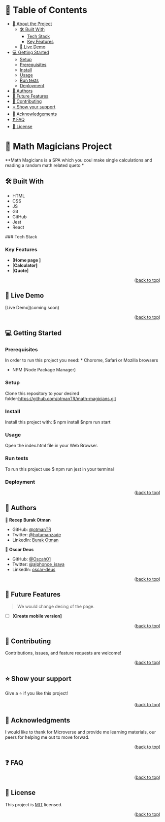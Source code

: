 <a name="readme-top"></a>


# 📗 Table of Contents

- [📖 About the Project](#about-project)
  - [🛠 Built With](#built-with)
    - [Tech Stack](#tech-stack)
    - [Key Features](#key-features)
  - [🚀 Live Demo](#live-demo)
- [💻 Getting Started](#getting-started)
  - [Setup](#setup)
  - [Prerequisites](#prerequisites)
  - [Install](#install)
  - [Usage](#usage)
  - [Run tests](#run-tests)
  - [Deployment](#triangular_flag_on_post-deployment)
- [👥 Authors](#authors)
- [🔭 Future Features](#future-features)
- [🤝 Contributing](#contributing)
- [⭐️ Show your support](#support)
- [🙏 Acknowledgements](#acknowledgements)
- [❓ FAQ](#faq)
- [📝 License](#license)



# 📖 Math Magicians Project <a name="about-project"></a>


**Math Magicians is a SPA which you coul make single calculations and reading a random math related queto *

## 🛠 Built With<a name="built-with"></a>
 <ul>
    <li>HTML</li>
    <li>CSS</li>
    <li>JS</li>
    <li>Git</li>
    <li>GitHub</li>
    <li>Jest</li>
    <li>React</li>
  </ul>
### Tech Stack <a name="tech-stack"></a>






### Key Features <a name="key-features"></a>
- **[Home page ]**
- **[Calculator]**
- **[Quote]**


<p align="right">(<a href="#readme-top">back to top</a>)</p>


## 🚀 Live Demo <a name="live-demo"></a>


[Live Demo](coming soon)

<p align="right">(<a href="#readme-top">back to top</a>)</p>


## 💻 Getting Started <a name="getting-started"></a>


### Prerequisites

In order to run this project you need: * Chorome, Safari or Mozilla browsers 
* NPM (Node Package Manager)



### Setup

Clone this repository to your desired folder:https://github.com/otmanTR/math-magicians.git

### Install

Install this project with: $ npm install
$npm run start


### Usage
Open the index.html file in your Web Browser.

### Run tests
To run this project use $ npm run jest
in your terminal

### Deployment

<p align="right">(<a href="#readme-top">back to top</a>)</p>


## 👥 Authors <a name="authors"></a>


👤 **Recep Burak Otman**

- GitHub: [@otmanTR](https://github.com/otmanTR)
- Twitter: [@hotumanzade](https://twitter.com/hotumanzade)
- LinkedIn: [Burak Otman](linkedin.com/in/burak-otman-88646443)

👤 **Oscar Deus**

- GitHub: [@Oscah01](https://github.com/Oscah01)
- Twitter: [@alphonce_isaya](https://twitter.com/alphonce_isaya)
- LinkedIn: [oscar-deus](linkedin.com/in/oscar-deus-757833210/)


<p align="right">(<a href="#readme-top">back to top</a>)</p>

## 🔭 Future Features <a name="future-features"></a>

> We would change desing of the page.

- [ ] **[Create mobile version]**


<p align="right">(<a href="#readme-top">back to top</a>)</p>


## 🤝 Contributing <a name="contributing"></a>

Contributions, issues, and feature requests are welcome!


<p align="right">(<a href="#readme-top">back to top</a>)</p>


## ⭐️ Show your support <a name="support"></a>
Give a ⭐️ if you like this project!

<p align="right">(<a href="#readme-top">back to top</a>)</p>


## 🙏 Acknowledgments <a name="acknowledgements"></a>

I would like to thank for Microverse and  provide me learning materials, our peers for helping me out to move forwad.

<p align="right">(<a href="#readme-top">back to top</a>)</p>


## ❓ FAQ <a name="faq"></a>


<p align="right">(<a href="#readme-top">back to top</a>)</p>

## 📝 License <a name="license"></a>
This project is [MIT](./MIT.md) licensed.
<p align="right">(<a href="#readme-top">back to top</a>)</p>